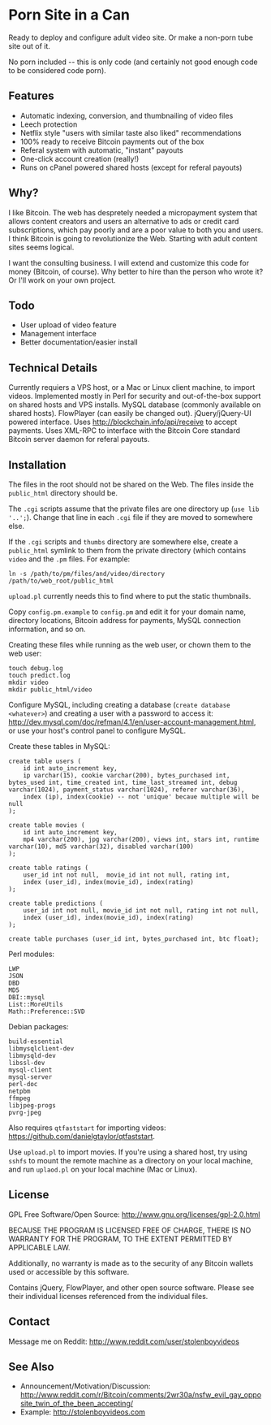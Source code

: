 
# Porn Site in a Can

Ready to deploy and configure adult video site.  Or make a non-porn tube site out of it.

No porn included -- this is only code (and certainly not good enough code to be considered code porn).

## Features

* Automatic indexing, conversion, and thumbnailing of video files
* Leech protection
* Netflix style "users with similar taste also liked" recommendations
* 100% ready to receive Bitcoin payments out of the box
* Referal system with automatic, "instant" payouts
* One-click account creation (really!)
* Runs on cPanel powered shared hosts (except for referal payouts)

## Why?

I like Bitcoin.  The web has despretely needed a micropayment system that
allows content creators and users an alternative to ads or credit card
subscriptions, which pay poorly and are a poor value to both you and users.
I think Bitcoin is going to revolutionize the Web.
Starting with adult content sites seems logical.

I want the consulting business.  I will extend and customize this code for
money (Bitcoin, of course).  Why better to hire than the person who wrote it?
Or I'll work on your own project.

## Todo

* User upload of video feature
* Management interface
* Better documentation/easier install

## Technical Details

Currently requiers a VPS host, or a Mac or Linux client machine, to import videos.
Implemented mostly in Perl for security and out-of-the-box support on shared
hosts and VPS installs.
MySQL database (commonly available on shared hosts).
FlowPlayer (can easily be changed out).
jQuery/jQuery-UI powered interface.
Uses http://blockchain.info/api/receive to accept payments.
Uses XML-RPC to interface with the Bitcoin Core standard Bitcoin server
daemon for referal payouts.

## Installation

The files in the root should not be shared on the Web.  The files inside
the `public_html` directory should be.

The `.cgi` scripts assume that the private files are one directory up
(`use lib '..';`).  Change that line in each `.cgi` file if they are
moved to somewhere else.

If the `.cgi` scripts and `thumbs` directory are somewhere else, create
a `public_html` symlink to them from the private directory (which contains `video` and the `.pm` files.
For example:

    ln -s /path/to/pm/files/and/video/directory /path/to/web_root/public_html

`upload.pl` currently needs this to find where to put the static thumbnails.

Copy `config.pm.example` to `config.pm` and edit it for your domain 
name, directory locations, Bitcoin address for payments, MySQL
connection information, and so on.

Creating these files while running as the web user, or chown them to the web user:

```
touch debug.log
touch predict.log
mkdir video
mkdir public_html/video
```

Configure MySQL, including creating a database (`create database <whatever>`)
and creating a user with a password to access it:
http://dev.mysql.com/doc/refman/4.1/en/user-account-management.html,
or use your host's control panel to configure MySQL.

Create these tables in MySQL:

```
create table users (
    id int auto_increment key,
    ip varchar(15), cookie varchar(200), bytes_purchased int, bytes_used int, time_created int, time_last_streamed int, debug varchar(1024), payment_status varchar(1024), referer varchar(36),
    index (ip), index(cookie) -- not 'unique' becaue multiple will be null
);

create table movies (
    id int auto_increment key,
    mp4 varchar(200), jpg varchar(200), views int, stars int, runtime varchar(10), md5 varchar(32), disabled varchar(100)
);

create table ratings (
    user_id int not null,  movie_id int not null, rating int,
    index (user_id), index(movie_id), index(rating)
);

create table predictions (
    user_id int not null, movie_id int not null, rating int not null,
    index (user_id), index(movie_id), index(rating)
);

create table purchases (user_id int, bytes_purchased int, btc float);
```

Perl modules:

```
LWP
JSON
DBD
MD5
DBI::mysql
List::MoreUtils
Math::Preference::SVD
```

Debian packages:

```
build-essential
libmysqlclient-dev
libmysqld-dev
libssl-dev
mysql-client
mysql-server
perl-doc
netpbm
ffmpeg
libjpeg-progs
pvrg-jpeg
```

Also requires `qtfaststart` for importing videos:  https://github.com/danielgtaylor/qtfaststart.

Use `upload.pl` to import movies.
If you're using a shared host, try using `sshfs` to mount the remote machine as a directory on your local machine, and run `uplaod.pl` on your local machine (Mac or Linux).

## License

GPL Free Software/Open Source:  http://www.gnu.org/licenses/gpl-2.0.html

BECAUSE THE PROGRAM IS LICENSED FREE OF CHARGE, THERE IS NO WARRANTY FOR THE PROGRAM, TO THE EXTENT PERMITTED BY APPLICABLE LAW. 

Additionally, no warranty is made as to the security of any Bitcoin wallets used or accessible by this software.

Contains jQuery, FlowPlayer, and other open source software.
Please see their individual licenses referenced from the individual files.

## Contact

Message me on Reddit:  http://www.reddit.com/user/stolenboyvideos

## See Also

* Announcement/Motivation/Discussion:  http://www.reddit.com/r/Bitcoin/comments/2wr30a/nsfw_evil_gay_opposite_twin_of_the_been_accepting/
* Example:  http://stolenboyvideos.com

